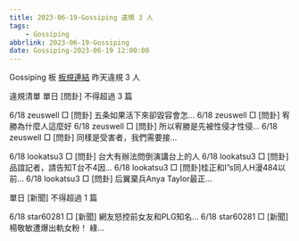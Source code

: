 ```yaml
---
title: 2023-06-19-Gossiping 違規 3 人
tags:
    - Gossiping
abbrlink: 2023-06-19-Gossiping
date: Gossiping-2023-06-19 12:00:00
---
```

Gossiping 板 [板規連結](https://www.ptt.cc/bbs/Gossiping/M.1637425085.A.07D.html)
昨天違規 3 人
<!-- more -->

違規清單
單日 [問卦] 不得超過 3 篇

6/18 zeuswell □ [問卦] 五条如果活下來卻毀容會怎…
6/18 zeuswell □ [問卦] 宥勝為什麼人這麼好
6/18 zeuswell □ [問卦] 所以宥勝是先被性侵才性侵…
6/18 zeuswell □ [問卦] 同樣是受害者，我們需要接…

6/18 lookatsu3 □ [問卦] 台大有辦法問倒演講台上的人
6/18 lookatsu3 □ [問卦] 品誼記者，請告知T台不4因…
6/18 lookatsu3 □ [問卦]桂正和I”s同人H漫484以前…
6/18 lookatsu3 □ [問卦] 后翼棄兵Anya Taylor最正…

單日 [新聞] 不得超過 1 篇

6/18 star60281 □ [新聞] 網友怒控前女友和PLG知名…
6/18 star60281 □ [新聞] 楊敬敏遭爆出軌女粉！ 綠…